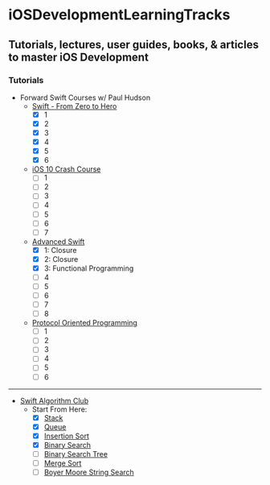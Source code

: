 # iOSDevelopmentLearningTracks
## Tutorials, lectures, user guides, books, & articles to master iOS Development

### Tutorials
- Forward Swift Courses w/ Paul Hudson
  - [Swift - From Zero to Hero](https://forwardcourses.com/workshops/9)
    - [x] 1
    - [x] 2
    - [x] 3
    - [x] 4
    - [x] 5
    - [x] 6

  - [iOS 10 Crash Course](https://forwardcourses.com/workshops/7)
    - [ ] 1
    - [ ] 2
    - [ ] 3
    - [ ] 4
    - [ ] 5
    - [ ] 6
    - [ ] 7

  - [Advanced Swift](https://forwardcourses.com/workshops/8)
    - [x] 1: Closure
    - [x] 2: Closure
    - [x] 3: Functional Programming
    - [ ] 4
    - [ ] 5
    - [ ] 6
    - [ ] 7
    - [ ] 8

  - [Protocol Oriented Programming](https://forwardcourses.com/workshops/63)
    - [ ] 1
    - [ ] 2
    - [ ] 3
    - [ ] 4
    - [ ] 5
    - [ ] 6

---

- [Swift Algorithm Club](https://github.com/raywenderlich/swift-algorithm-club)
  - Start From Here:
    - [x] [Stack](https://github.com/raywenderlich/swift-algorithm-club/blob/master/Stack)
    - [x] [Queue](https://github.com/raywenderlich/swift-algorithm-club/blob/master/Queue)
    - [x] [Insertion Sort](https://github.com/raywenderlich/swift-algorithm-club/blob/master/Insertion%20Sort)
    - [x] [Binary Search](https://github.com/raywenderlich/swift-algorithm-club/blob/master/Binary%20Search)
    - [ ] [Binary Search Tree](https://github.com/raywenderlich/swift-algorithm-club/blob/master/Binary%20Search%20Tree)
    - [ ] [Merge Sort](https://github.com/raywenderlich/swift-algorithm-club/blob/master/Merge%20Sort)
    - [ ] [Boyer Moore String Search](https://github.com/raywenderlich/swift-algorithm-club/blob/master/Boyer-Moore)
